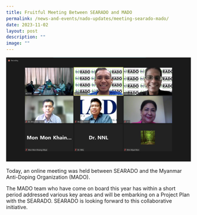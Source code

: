 ```yaml
---
title: Fruitful Meeting Between SEARADO and MADO
permalink: /news-and-events/nado-updates/meeting-searado-mado/
date: 2023-11-02
layout: post
description: ""
image: ""
---
```

![](/images/Zoom/screenshot.jpg)

Today, an online meeting was held between SEARADO and the Myanmar Anti-Doping Organization (MADO).

The MADO team who have come on board this year has within a short period addressed various key areas and will be embarking on a Project Plan with the SEARADO. SEARADO is looking forward to this collaborative initiative.